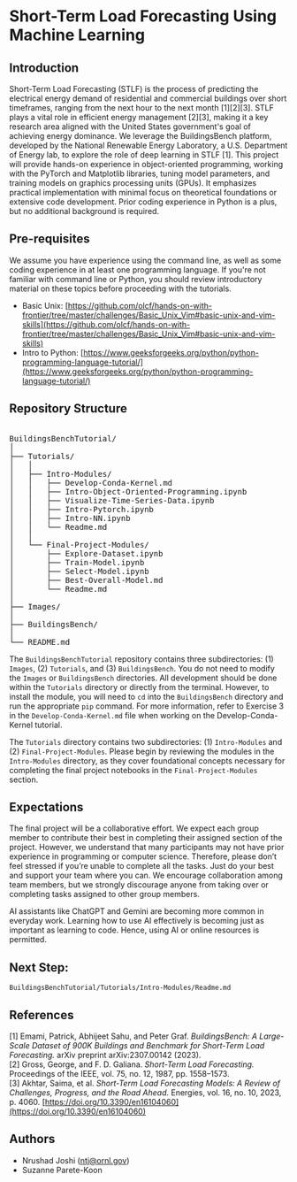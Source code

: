 # Short-Term Load Forecasting Using Machine Learning

## Introduction

Short-Term Load Forecasting (STLF) is the process of predicting the electrical energy demand of residential and commercial buildings over short timeframes, ranging from the next hour to the next month [1][2][3]. STLF plays a vital role in efficient energy management [2][3], making it a key research area aligned with the United States government's goal of achieving energy dominance. We leverage the BuildingsBench platform, developed by the National Renewable Energy Laboratory, a U.S. Department of Energy lab, to explore the role of deep learning in STLF [1]. This project will provide hands-on experience in object-oriented programming, working with the PyTorch and Matplotlib libraries, tuning model parameters, and training models on graphics processing units (GPUs). It emphasizes practical implementation with minimal focus on theoretical foundations or extensive code development. Prior coding experience in Python is a plus, but no additional background is required.

## Pre-requisites

We assume you have experience using the command line, as well as some coding experience in at least one programming language. If you're not familiar with command line or Python, you should review introductory material on these topics before proceeding with the tutorials.

- Basic Unix: [https://github.com/olcf/hands-on-with-frontier/tree/master/challenges/Basic_Unix_Vim#basic-unix-and-vim-skills](https://github.com/olcf/hands-on-with-frontier/tree/master/challenges/Basic_Unix_Vim#basic-unix-and-vim-skills)  
- Intro to Python: [https://www.geeksforgeeks.org/python/python-programming-language-tutorial/](https://www.geeksforgeeks.org/python/python-programming-language-tutorial/)

## Repository Structure
<pre> 
BuildingsBenchTutorial/
│
├── Tutorials/
│   │
│   ├── Intro-Modules/
│   │   ├── Develop-Conda-Kernel.md
│   │   ├── Intro-Object-Oriented-Programming.ipynb
│   │   ├── Visualize-Time-Series-Data.ipynb
│   │   ├── Intro-Pytorch.ipynb    
│   │   ├── Intro-NN.ipynb
│   │   └── Readme.md
│   │
│   └── Final-Project-Modules/
│       ├── Explore-Dataset.ipynb
│       ├── Train-Model.ipynb
│       ├── Select-Model.ipynb
│       ├── Best-Overall-Model.md    
│       └── Readme.md    
│
├── Images/
│
├── BuildingsBench/
│    
└── README.md
</pre>

The `BuildingsBenchTutorial` repository contains three subdirectories: (1) `Images`, (2) `Tutorials`, and (3) `BuildingsBench`. You do not need to modify the `Images` or `BuildingsBench` directories. All development should be done within the `Tutorials` directory or directly from the terminal. However, to install the module, you will need to `cd` into the `BuildingsBench` directory and run the appropriate `pip` command. For more information, refer to Exercise 3 in the `Develop-Conda-Kernel.md` file when working on the Develop-Conda-Kernel tutorial.

The `Tutorials` directory contains two subdirectories: (1) `Intro-Modules` and (2) `Final-Project-Modules`. Please begin by reviewing the modules in the `Intro-Modules` directory, as they cover foundational concepts necessary for completing the final project notebooks in the `Final-Project-Modules` section.

## Expectations

The final project will be a collaborative effort. We expect each group member to contribute their best in completing their assigned section of the project. However, we understand that many participants may not have prior experience in programming or computer science. Therefore, please don’t feel stressed if you’re unable to complete all the tasks. Just do your best and support your team where you can. We encourage collaboration among team members, but we strongly discourage anyone from taking over or completing tasks assigned to other group members.

AI assistants like ChatGPT and Gemini are becoming more common in everyday work. Learning how to use AI effectively is becoming just as important as learning to code. Hence, using AI or online resources is permitted.

## Next Step: 
`BuildingsBenchTutorial/Tutorials/Intro-Modules/Readme.md`

## References

[1] Emami, Patrick, Abhijeet Sahu, and Peter Graf. *BuildingsBench: A Large-Scale Dataset of 900K Buildings and Benchmark for Short-Term Load Forecasting.* arXiv preprint arXiv:2307.00142 (2023).  
[2] Gross, George, and F. D. Galiana. *Short-Term Load Forecasting.* Proceedings of the IEEE, vol. 75, no. 12, 1987, pp. 1558–1573.  
[3] Akhtar, Saima, et al. *Short-Term Load Forecasting Models: A Review of Challenges, Progress, and the Road Ahead.* Energies, vol. 16, no. 10, 2023, p. 4060. [https://doi.org/10.3390/en16104060](https://doi.org/10.3390/en16104060)

## Authors

- Nrushad Joshi (ntj@ornl.gov)  
- Suzanne Parete-Koon